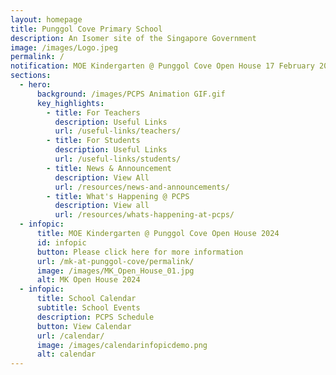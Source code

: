 ```yaml
---
layout: homepage
title: Punggol Cove Primary School
description: An Isomer site of the Singapore Government
image: /images/Logo.jpeg
permalink: /
notification: MOE Kindergarten @ Punggol Cove Open House 17 February 2024
sections:
  - hero:
      background: /images/PCPS Animation GIF.gif
      key_highlights:
        - title: For Teachers
          description: Useful Links
          url: /useful-links/teachers/
        - title: For Students
          description: Useful Links
          url: /useful-links/students/
        - title: News & Announcement
          description: View All
          url: /resources/news-and-announcements/
        - title: What's Happening @ PCPS
          description: View all
          url: /resources/whats-happening-at-pcps/
  - infopic:
      title: MOE Kindergarten @ Punggol Cove Open House 2024
      id: infopic
      button: Please click here for more information
      url: /mk-at-punggol-cove/permalink/
      image: /images/MK_Open_House_01.jpg
      alt: MK Open House 2024
  - infopic:
      title: School Calendar
      subtitle: School Events
      description: PCPS Schedule
      button: View Calendar
      url: /calendar/
      image: /images/calendarinfopicdemo.png
      alt: calendar
---
```

